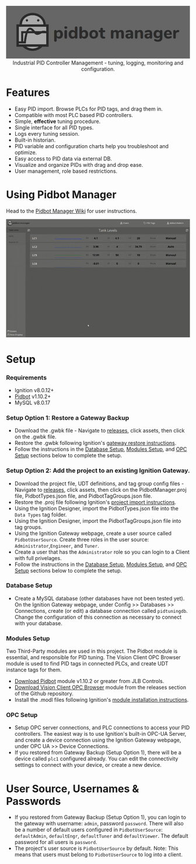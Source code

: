 <p align="center">
  <img src="./docs/banner-logo.png" alt="Pidbot Manager"/><br/>
  Industrial PID Controller Management - tuning, logging, monitoring and configuration.
</p>  

# Features
* Easy PID import. Browse PLCs for PID tags, and drag them in.
* Compatible with most PLC based PID controllers.
* Simple, **effective** tuning procedure.
* Single interface for all PID types.
* Logs every tuning session.
* Built-in historian.
* PID variable and configuration charts help you troubleshoot and optimize.
* Easy access to PID data via external DB.
* Visualize and organize PIDs with drag and drop ease.
* User management, role based restrictions.
 
# Using Pidbot Manager
Head to the [Pidbot Manager Wiki](../../wiki) for user instructions.

![](./docs/tune-and-log.gif)

# Setup

### Requirements  
* Ignition v8.0.12+
* [Pidbot](https://www.jlbcontrols.com/pidbot) v1.10.2+
* MySQL v8.0.17

### Setup Option 1: Restore a Gateway Backup
* Download the .gwbk file - Navigate to [releases](../../releases), click assets, then click on the .gwbk file.
* Restore the .gwbk following Ignition's [gateway restore instructions](https://docs.inductiveautomation.com/display/DOC80/Gateway+Backup+and+Restore).
* Follow the instructions in the [Database Setup](./README.md#Database-Setup), [Modules Setup](./README.md#Modules-Setup), and [OPC Setup](./README.md#OPC-Setup) sections below to complete the setup.

### Setup Option 2: Add the project to an existing Ignition Gateway.
* Download the project file, UDT definitions, and tag group config files - Navigate to [releases](../../releases), click assets, then click on the PidbotManager.proj file, PidbotTypes.json file, and PidbotTagGroups.json file.
* Restore the .proj file following Ignition's [project import instructions](https://docs.inductiveautomation.com/display/DOC80/Project+Export+and+Import).
* Using the Ignition Designer, import the PidbotTypes.json file into the `Data Types` tag folder.
* Using the Ignition Designer, import the PidbotTagGroups.json file into tag groups.
* Using the Ignition Gateway webpage, create a user source called `PidbotUserSource`. Create three roles in the user source: `Administrator`,`Engineer`, and `Tuner`.
* Create a user that has the `Administrator` role so you can login to a Client with full privelages.
* Follow the instructions in the [Database Setup](./README.md#Database-Setup), [Modules Setup](./README.md#Modules-Setup), and [OPC Setup](./README.md#OPC-Setup) sections below to complete the setup.

### Database Setup
* Create a MySQL database (other databases have not been tested yet). On the Ignition Gateway webpage, under Config >> Databases >> Connections, create (or edit) a database connection called `pidtuningdb`. Change the configuration of this connection as necessary to connect with your database.

### Modules Setup
Two Third-Party modules are used in this project. The Pidbot module is essential, and responsible for PID tuning. The Vision Client OPC Browser module is used to find PID tags in connected PLCs, and create UDT instance tags for them.
* [Download Pidbot](https://www.jlbcontrols.com/pidbot) module v1.10.2 or greater from JLB Controls.
* [Download Vision Client OPC Browser](https://github.com/jlbcontrols/vision-client-opc-browser) module from the releases section of the Github repository.
* Install the .modl files following Ignition's [module installation instructions](https://docs.inductiveautomation.com/display/DOC80/Installing+or+Upgrading+a+Module).

### OPC Setup
* Setup OPC server connections, and PLC connections to access your PID controllers. The easiest way is to use Ignition's built-in OPC-UA Server, and create a device connection using the Ignition Gateway webpage, under OPC UA >> Device Connections.
* If you restored from Gateway Backup (Setup Option 1), there will be a device called `plc1` configured already. You can edit the connectivity settings to connect with your device, or create a new device.

# User Source, Usernames & Passwords 
* If you restored from Gateway Backup (Setup Option 1), you can login to the gateway with username: `admin`, password `password`. There will also be a number of default users configured in `PidbotUserSource`: `defaultAdmin`, `defaultEngr`, `defaultTuner` and `defaultViewer`. The default password for all users is `password`.
* The project's user source is `PidbotUserSource` by default. Note: This means that users must belong to `PidbotUserSource` to log into a client.  

